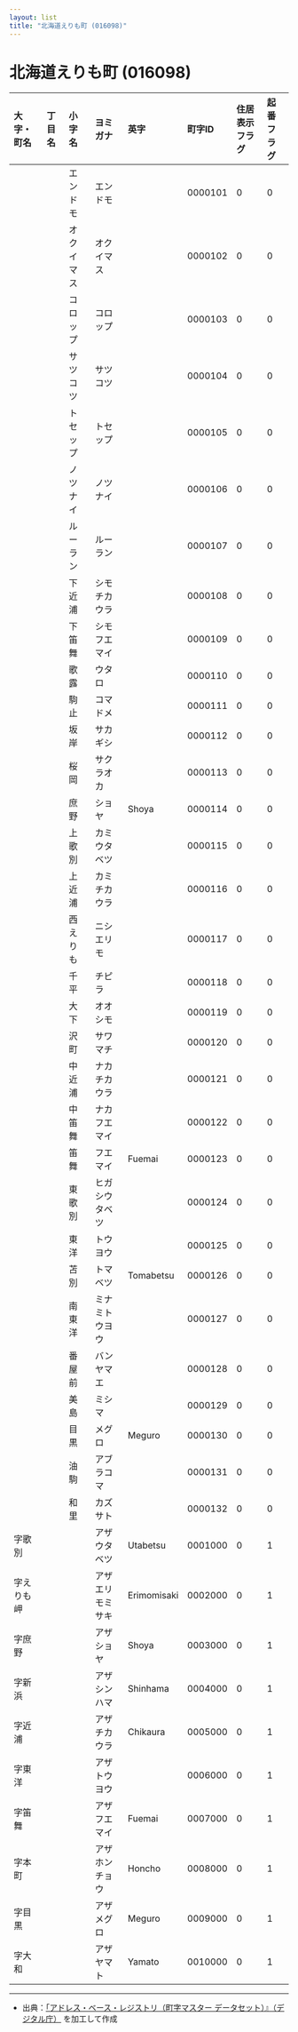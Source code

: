 ```yaml
---
layout: list
title: "北海道えりも町 (016098)"
---
```


# 北海道えりも町 (016098)

| 大字・町名 | 丁目名 | 小字名 | ヨミガナ | 英字 | 町字ID | 住居表示フラグ | 起番フラグ |
|:---|:---|:---|:---|:---|:---|:---|:---|
|  |  | エンドモ |   エンドモ |  | 0000101 | 0 | 0 |
|  |  | オクイマス |   オクイマス |  | 0000102 | 0 | 0 |
|  |  | コロップ |   コロップ |  | 0000103 | 0 | 0 |
|  |  | サツコツ |   サツコツ |  | 0000104 | 0 | 0 |
|  |  | トセップ |   トセップ |  | 0000105 | 0 | 0 |
|  |  | ノツナイ |   ノツナイ |  | 0000106 | 0 | 0 |
|  |  | ルーラン |   ルーラン |  | 0000107 | 0 | 0 |
|  |  | 下近浦 |   シモチカウラ |  | 0000108 | 0 | 0 |
|  |  | 下笛舞 |   シモフエマイ |  | 0000109 | 0 | 0 |
|  |  | 歌露 |   ウタロ |  | 0000110 | 0 | 0 |
|  |  | 駒止 |   コマドメ |  | 0000111 | 0 | 0 |
|  |  | 坂岸 |   サカギシ |  | 0000112 | 0 | 0 |
|  |  | 桜岡 |   サクラオカ |  | 0000113 | 0 | 0 |
|  |  | 庶野 |   ショヤ | Shoya | 0000114 | 0 | 0 |
|  |  | 上歌別 |   カミウタベツ |  | 0000115 | 0 | 0 |
|  |  | 上近浦 |   カミチカウラ |  | 0000116 | 0 | 0 |
|  |  | 西えりも |   ニシエリモ |  | 0000117 | 0 | 0 |
|  |  | 千平 |   チピラ |  | 0000118 | 0 | 0 |
|  |  | 大下 |   オオシモ |  | 0000119 | 0 | 0 |
|  |  | 沢町 |   サワマチ |  | 0000120 | 0 | 0 |
|  |  | 中近浦 |   ナカチカウラ |  | 0000121 | 0 | 0 |
|  |  | 中笛舞 |   ナカフエマイ |  | 0000122 | 0 | 0 |
|  |  | 笛舞 |   フエマイ | Fuemai | 0000123 | 0 | 0 |
|  |  | 東歌別 |   ヒガシウタベツ |  | 0000124 | 0 | 0 |
|  |  | 東洋 |   トウヨウ |  | 0000125 | 0 | 0 |
|  |  | 苫別 |   トマベツ | Tomabetsu | 0000126 | 0 | 0 |
|  |  | 南東洋 |   ミナミトウヨウ |  | 0000127 | 0 | 0 |
|  |  | 番屋前 |   バンヤマエ |  | 0000128 | 0 | 0 |
|  |  | 美島 |   ミシマ |  | 0000129 | 0 | 0 |
|  |  | 目黒 |   メグロ | Meguro | 0000130 | 0 | 0 |
|  |  | 油駒 |   アブラコマ |  | 0000131 | 0 | 0 |
|  |  | 和里 |   カズサト |  | 0000132 | 0 | 0 |
| 字歌別 |  |  | アザウタベツ   | Utabetsu | 0001000 | 0 | 1 |
| 字えりも岬 |  |  | アザエリモミサキ   | Erimomisaki | 0002000 | 0 | 1 |
| 字庶野 |  |  | アザショヤ   | Shoya | 0003000 | 0 | 1 |
| 字新浜 |  |  | アザシンハマ   | Shinhama | 0004000 | 0 | 1 |
| 字近浦 |  |  | アザチカウラ   | Chikaura | 0005000 | 0 | 1 |
| 字東洋 |  |  | アザトウヨウ   |  | 0006000 | 0 | 1 |
| 字笛舞 |  |  | アザフエマイ   | Fuemai | 0007000 | 0 | 1 |
| 字本町 |  |  | アザホンチョウ   | Honcho | 0008000 | 0 | 1 |
| 字目黒 |  |  | アザメグロ   | Meguro | 0009000 | 0 | 1 |
| 字大和 |  |  | アザヤマト   | Yamato | 0010000 | 0 | 1 |

---

- 出典：[「アドレス・ベース・レジストリ（町字マスター データセット）』（デジタル庁）](https://www.digital.go.jp/policies/base_registry_address/) を加工して作成